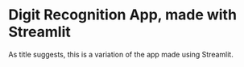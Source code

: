 # Digit Recognition App, made with Streamlit
As title suggests, this is a variation of the app made using Streamlit.

